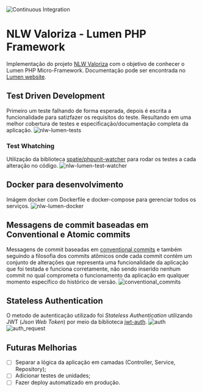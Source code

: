 ![Continuous Integration](https://github.com/VictorTurraF/nlwvaloriza-lumen/actions/workflows/laravel.yml/badge.svg)

# NLW Valoriza - Lumen PHP Framework

Implementação do projeto [NLW Valoriza](https://github.com/VictorTurraF/nlwvaloriza/) com o objetivo de conhecer o Lumen PHP Micro-Framework. Documentação pode ser encontrada no [Lumen website](https://lumen.laravel.com/docs).

## Test Driven Development
Primeiro um teste falhando de forma esperada, depois é escrita a funcionalidade para satizfazer os requisitos do teste. Resultando em uma melhor cobertura de testes e especificação/documentação completa da aplicação.
![nlw-lumen-tests](https://user-images.githubusercontent.com/59932737/167952786-097c9b6c-ee2e-4099-881a-4a44fc0ffde3.gif)

### Test Whatching
Utilização da biblioteca [spatie/phpunit-watcher](https://github.com/spatie/phpunit-watcher) para rodar os testes a cada alteração no código.
![nlw-lumen-test-watcher](https://user-images.githubusercontent.com/59932737/167953626-4ce52036-22a7-48df-9514-007173c9781e.gif)

## Docker para desenvolvimento
Imágem docker com Dockerfile e docker-compose para gerenciar todos os serviços.
![nlw-lumen-docker](https://user-images.githubusercontent.com/59932737/167955264-20650401-8164-4733-8594-5097987b7ee4.gif)

## Messagens de commit baseadas em Conventional e Atomic commits
Messagens de commit baseadas em [conventional commits](https://www.conventionalcommits.org/en/v1.0.0/#specification) e também seguindo a filosofia dos commits atômicos onde cada commit contém um conjunto de alterações que representa uma funcionalidade da aplicação que foi testada e funciona corretamente, não sendo inserido nenhum commit no qual comprometa o funcionamento da aplicação em qualquer momento específico do histórico de versão.
![conventional_commits](https://user-images.githubusercontent.com/59932737/167523422-46beb679-ef11-404e-a82d-e38611a7859f.gif)

## Stateless Authentication
O metodo de autenticação utilizado foi *Stateless Authentication* utilizando JWT (*Json Web Token*) por meio da biblioteca [jwt-auth](https://jwt-auth.readthedocs.io/en/develop/).
![auth](https://user-images.githubusercontent.com/59932737/167521079-1b6bd527-2910-4f9b-8cec-8bcf339bb821.gif)
![auth_request](https://user-images.githubusercontent.com/59932737/167521116-278c7701-5b0e-483e-9489-cedfc30cbc78.gif)

## Futuras Melhorias

- [ ] Separar a lógica da aplicação em camadas (Controller, Service, Repository);
- [ ] Adicionar testes de unidades;
- [ ] Fazer deploy automatizado em produção.
